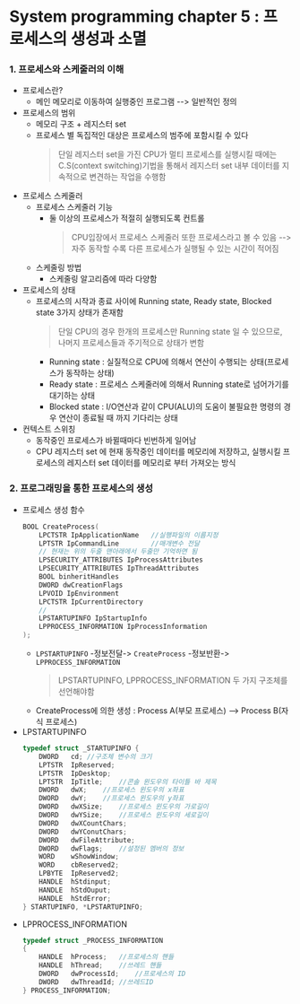 # System programming chapter 5 : 프로세스의 생성과 소멸
### 1. 프로세스와 스케줄러의 이해
- 프로세스란?
	- 메인 메모리로 이동하여 실행중인 프로그램 --> 일반적인 정의
- 프로세스의 범위
	- 메모리 구조 + 레지스터 set
	- 프로세스 별 독집적인 대상은 프로세스의 범주에 포함시킬 수 있다
		> 단일 레지스터 set을 가진 CPU가 멀티 프로세스를 실행시킬 때에는 C.S(context switching)기법을 통해서 레지스터 set 내부 데이터를 지속적으로 변견하는 작업을 수행함
- 프로세스 스케줄러
	- 프로세스 스케줄러 기능
		- 둘 이상의 프로세스가 적절히 실행되도록 컨트롤
			> CPU입장에서 프로세스 스케줄러 또한 프로세스라고 볼 수 있음 --> 자주 동작할 수록 다른 프로세스가 실행될 수 있는 시간이 적어짐
	- 스케줄링 방법
		- 스케줄링 알고리즘에 따라 다양함
- 프로세스의 상태
	- 프로세스의 시작과 종료 사이에 Running state, Ready state, Blocked state 3가지 상태가 존재함
		> 단일 CPU의 경우 한개의 프로세스만 Running state 일 수 있으므로, 나머지 프로세스들과 주기적으로 상태가 변함
		- Running state : 실질적으로 CPU에 의해서 연산이 수행되는 상태(프로세스가 동작하는 상태)
		- Ready state : 프로세스 스케줄러에 의해서 Running state로 넘어가기를 대기하는 상태
		- Blocked state : I/O연산과 같이 CPU(ALU)의 도움이 불필요한 명령의 경우 연산이 종료될 때 까지 기다리는 상태
- 컨텍스트 스위칭
	- 동작중인 프로세스가 바뀔때마다 빈번하게 일어남
	- CPU 레지스터 set 에 현재 동작중인 데이터를 메모리에 저장하고, 실행시킬 프로세스의 레지스터 set 데이터를 메모리로 부터 가져오는 방식

### 2. 프로그래밍을 통한 프로세스의 생성
- 프로세스 생성 함수
	```c
	BOOL CreateProcess(
		LPCTSTR IpApplicationName	//실행파일의 이름지정
		LPTSTR IpCommandLine		//매개변수 전달
		// 현재는 위의 두줄 맨아래에서 두줄만 기억하면 됨
		LPSECURITY_ATTRIBUTES IpProcessAttributes
		LPSECURITY_ATTRIBUTES IpThreadAttributes
		BOOL binheritHandles
		DWORD dwCreationFlags
		LPVOID IpEnvironment
		LPCTSTR IpCurrentDirectory
		//
		LPSTARTUPINFO IpStartupInfo
		LPPROCESS_INFORMATION IpProcessInformation
	);
	```
	- `LPSTARTUPINFO` -정보전달-> `CreateProcess` -정보반환-> `LPPROCESS_INFORMATION`
		> LPSTARTUPINFO, LPPROCESS\_INFORMATION 두 가지 구조체를 선언해야함
	- CreateProcess에 의한 생성 : Process A(부모 프로세스) --> Process B(자식 프로세스)
- LPSTARTUPINFO
	```c
	typedef struct _STARTUPINFO {
		DWORD	cd;	//구조체 변수의 크기
		LPTSTR	IpReserved;
		LPTSTR	IpDesktop;
		LPTSTR	IpTitle;	//콘솔 윈도우의 타이틀 바 제목
		DWORD	dwX;	//프로세스 윈도우의 x좌표
		DWORD	dwY;	//프로세스 윈도우의 y좌표
		DWORD	dwXSize;	//프로세스 윈도우의 가로길이
		DWORD	dwYSize;	//프로세스 윈도우의 세로길이
		DWORD	dwXCountChars;
		DWORD	dwYConutChars;
		DWORD	dwFileAttribute;
		DWORD	dwFlags;	//설정된 멤버의 정보
		WORD	wShowWindow;
		WORD	cbReserved2;
		LPBYTE	IpReserved2;
		HANDLE	hStdinput;
		HANDLE	hStdOuput;
		HANDLE	hStdError;
	} STARTUPINFO, *LPSTARTUPINFO;
	```
- LPPROCESS\_INFORMATION
	```c
	typedef struct _PROCESS_INFORMATION
	{
		HANDLE	hProcess;	//프로세스의 핸들
		HANDLE	hThread;	//쓰레드 핸들
		DWORD	dwProcessId;	//프로세스의 ID
		DWORD	dwThreadId;	//쓰레드ID
	} PROCESS_INFORMATION;
	```
